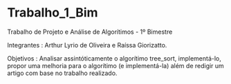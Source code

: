 Trabalho_1_Bim
==============

Trabalho de Projeto e Análise de Algorítimos - 1º Bimestre

Integrantes : 
Arthur Lyrio de Oliveira e Raíssa Giorizatto.

Objetivos : 
Analisar assintóticamente o algorítimo tree_sort, implementá-lo, propor uma melhoria para o algorítimo (e implementá-la) além de redigir um artigo com base no trabalho realizado.
